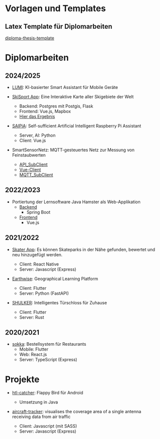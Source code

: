 # Vorlagen und Templates
## Latex Template für Diplomarbeiten
[diploma-thesis-template](https://github.com/htl-anichstrasse/diploma-thesis-template)

# Diplomarbeiten
## 2024/2025
- [LUMI](https://github.com/htl-anichstrasse/LUMI): KI-basierter Smart Assistant für Mobile Geräte
- [SkiSport App](https://github.com/htl-anichstrasse/2024_SkiApp): Eine Interaktive Karte aller Skigebiete der Welt
  - Backend: Postgres mit Postgis, Flask
  - Frontend: Vue.js, Mapbox
  - [Hier das Ergebnis](https://snownav.at/)
    
- [SAIPiA](https://github.com/htl-anichstrasse/SAIPiA): Self-sufficient Artificial Intelligent Raspberry Pi Assistant
  - Server, AI: Python
  - Client: Vue.js
    
- SmartSensorNetz: MQTT-gesteuertes Netz zur Messung von Feinstaubwerten
  - [API_SubClient](https://github.com/htl-anichstrasse/smart_sensort_netz_API)
  - [Vue-Client](https://github.com/htl-anichstrasse/smart_sensort_netz_vue)
  - [MQTT_SubClient](https://github.com/htl-anichstrasse/smart_sensort_netz_MQTT_SubClient)


## 2022/2023

- Portiertung der Lernsoftware Java Hamster als Web-Applikation
  - [Backend](https://github.com/htl-anichstrasse/java_hamster_BackendSpring)
    - Spring Boot
  - [Frontend](https://github.com/htl-anichstrasse/java_hamster_FrontendVue)
    - Vue.js

## 2021/2022

- [Skater App](https://github.com/htl-anichstrasse/skatebuddy): Es können Skateparks in der Nähe gefunden, bewertet und neu hinzugefügt werden.
  - Client: React Native
  - Server: Javascript (Express)
 
- [Earthwise](https://github.com/htl-anichstrasse/earthwise): Geographical Learning Platform
  - Client: Flutter
  - Server: Python (FastAPI)
 
- [SHULKER](https://github.com/htl-anichstrasse/shulker): Intelligentes Türschloss für Zuhause
  - Client: Flutter
  - Server: Rust
  
## 2020/2021

- [sokka](https://github.com/htl-anichstrasse/sokka): Bestellsystem für Restaurants
  - Mobile: Flutter
  - Web: React.js
  - Server: TypeScript (Express)

# Projekte

- [htl-catcher](https://github.com/htl-anichstrasse/htl-catcher): Flappy Bird für Android
  - Umsetzung in Java

- [aircraft-tracker](https://github.com/htl-anichstrasse/aircraft-tracker): visualises the coverage area of a single antenna receiving data from air traffic
  - Client: Javascript (mit SASS)
  - Server: Javascript (Express)
  
